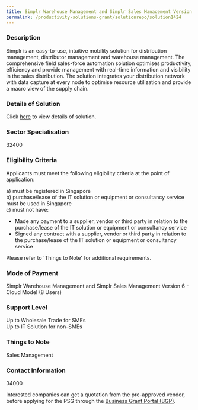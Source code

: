 ```yaml
---
title: Simplr Warehouse Management and Simplr Sales Management Version 6 - Cloud Model (8 Users)
permalink: /productivity-solutions-grant/solutionrepo/solution1424
---
```


### Description

Simplr is an easy-to-use, intuitive mobility solution for distribution management, distributor management and warehouse management. The comprehensive field sales-force automation solution optimises productivity, efficiency and provide management with real-time information and visibility in the sales distribution. The solution integrates your distribution network with data capture at every node to optimise resource utilization and provide a macro view of the supply chain.

### Details of Solution

Click <a href='SIMPLR SOLUTIONS PTE LTD' target='_blank' rel='noopener'>here</a> to view details of solution.

### Sector Specialisation

 32400 

### Eligibility Criteria

Applicants must meet the following eligibility criteria at the point of application:

a) must be registered in Singapore <br>
b) purchase/lease of the IT solution or equipment or consultancy service must be used in Singapore <br>
c) must not have:
- Made any payment to a supplier, vendor or third party in relation to the purchase/lease of the IT solution or equipment or consultancy service
- Signed any contract with a supplier, vendor or third party in relation to the purchase/lease of the IT solution or equipment or consultancy service

Please refer to 'Things to Note' for additional requirements.

### Mode of Payment
Simplr Warehouse Management and Simplr Sales Management Version 6 - Cloud Model (8 Users)

### Support Level
Up to Wholesale Trade for SMEs <br>
Up to IT Solution for non-SMEs

### Things to Note
Sales Management

### Contact Information
34000

Interested companies can get a quotation from the pre-approved vendor, before applying for the PSG through the <a target='_blank' rel='noopener' href='https://www.businessgrants.gov.sg/'>Business Grant Portal (BGP)</a>.
